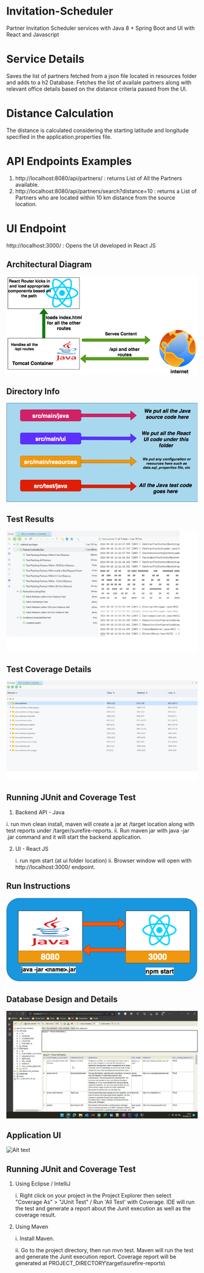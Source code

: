 # Invitation-Scheduler
Partner Invitation Scheduler services with Java 8 + Spring Boot and UI with React and Javascript

# Service Details
Saves the list of partners fetched from a json file located in resources folder and adds to a h2 Database.
Fetches the list of availale partners along with relevant office details based on the distance criteria passed from the UI.

# Distance Calculation
The distance is calculated considering the starting latitude and longitude specified in the application.properties file.

# API Endpoints Examples
1.  http://localhost:8080/api/partners/ : returns List of All the Partners available.
2.  http://localhost:8080/api/partners/search?distance=10 : returns a List of Partners who are located within 10 km distance from the source location.


# UI Endpoint
http://localhost:3000/ : Opens the UI developed in React JS


## Architectural Diagram
![Alt text](architectural-diagram.png?raw=true "Architectural Diagram")


## Directory Info
![Alt text](directory-info.png?raw=true "Directory Info")


## Test Results
![Alt text](test-result.png?raw=true "Test Results")


## Test Coverage Details
![Alt text](test-coverage.png?raw=true "Test Coverage Details")


## Running JUnit and Coverage Test

1.  Backend API - Java
  
  i.  run mvn clean install, maven will create a jar at /target location along with test reports under /targer/surefire-reports.
  ii. Run maven jar with java -jar <jar-name>.jar command and it will start the backend application.

2.  UI - React JS
     
	i.  run npm start (at ui folder location)
  ii. Browser window will open with http://localhost:3000/ endpoint.


## Run Instructions
![Alt text](run-instructions.png?raw=true "Run Instructions")


## Database Design and Details
![Alt text](db-details.gif?raw=true "Database Design and Details")


## Application UI
![Alt text](application-working-ui.gif?raw=true "Application UI")


## Running JUnit and Coverage Test

1.  Using Eclipse / IntelliJ
      
	i.	Right click on your project in the Project Explorer then select "Coverage As" > "JUnit Test" / Run 'All Test' with Coverage. IDE will run the test and generate a report about the Junit execution as well as the coverage result. 

2.  Using Maven 
      
	i. Install Maven. 
      
	ii. Go to the project directory, then run mvn test. Maven will run the test and generate the Junit execution report. Coverage report will be generated at PROJECT_DIRECTORY\target\surefire-reports\
